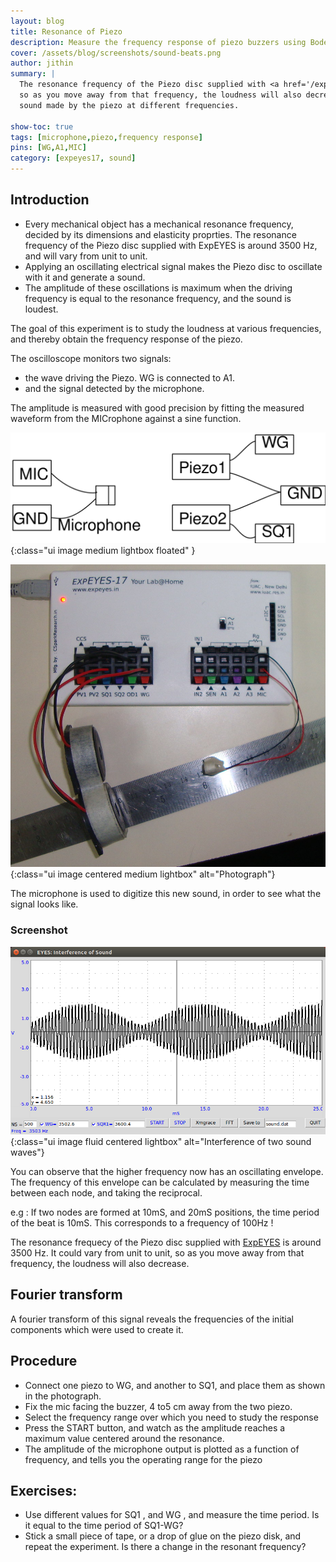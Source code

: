 ```yaml
---
layout: blog
title: Resonance of Piezo
description: Measure the frequency response of piezo buzzers using Bode plots
cover: /assets/blog/screenshots/sound-beats.png
author: jithin
summary: |
  The resonance frequency of the Piezo disc supplied with <a href='/expeyes17' target='_blank'>ExpEYES</a> is around 3500 Hz. It could vary from unit to unit,
  so as you move away from that frequency, the loudness will also decrease. This can be studied by measuring the amplitude of the
  sound made by the piezo at different frequencies.
  
show-toc: true
tags: [microphone,piezo,frequency response]
pins: [WG,A1,MIC]
category: [expeyes17, sound]
---
```



## Introduction

+ Every mechanical object has a mechanical resonance frequency, decided by its dimensions and elasticity proprties. The resonance frequency of the Piezo disc supplied with ExpEYES is around 3500 Hz, and will vary from unit to unit.
+ Applying an oscillating electrical signal makes the Piezo disc to oscillate with it and generate a sound.
+ The amplitude of these oscillations is maximum when the driving frequency is equal to the resonance frequency, and the sound is loudest.

The goal of this experiment is to study the loudness at various frequencies, and thereby obtain the frequency response of the piezo. 

The oscilloscope monitors two signals:

+ the wave driving the Piezo. WG is connected to A1.
+ and the signal detected by the microphone.

The amplitude is measured with good precision by fitting the measured waveform from the MICrophone against a sine function. 

![](/assets/blog/schematics/sound-beats.svg){:class="ui image medium lightbox floated" }

![](/assets/blog/photographs/sound-beats.jpg){:class="ui image centered medium lightbox" alt="Photograph"}

The microphone is used to digitize this new sound, in order to see what the signal looks like.

### Screenshot

![](/assets/blog/screenshots/sound-beats.png){:class="ui image fluid centered lightbox" alt="Interference of two sound waves"}

You can observe that the higher frequency now has an oscillating envelope. The frequency of this envelope can
be calculated by measuring the time between each node, and taking the reciprocal.

e.g : If two nodes are formed at 10mS, and 20mS positions, the time period of the beat is 10mS. This corresponds to
a frequency of 100Hz !

The resonance frequecy of the Piezo disc supplied with [ExpEYES](/expeyes17) is around 3500 Hz. It could vary from unit to unit,
so as you move away from that frequency, the loudness will also decrease.

## Fourier transform

A fourier transform of this signal reveals the frequencies of the initial components which were used to create it.

## Procedure

+ Connect one piezo to WG, and another to SQ1, and place them as shown in the photograph.
+ Fix the mic facing the buzzer, 4 to5 cm away from the two piezo.
+ Select the frequency range over which you need to study the response
+ Press the START button, and watch as the amplitude reaches a maximum value centered around the resonance.
+ The amplitude of the microphone output is plotted as a function of frequency, and tells you the operating range for the piezo


## Exercises:
+ Use different values for SQ1 , and WG , and measure the time period. Is it equal to the time period of SQ1-WG?
+ Stick a small piece of tape, or a drop of glue on the piezo disk, and repeat the experiment. Is there a change in the resonant frequency?
